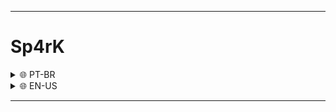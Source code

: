 <hr>

<h1>Sp4rK</h1>
<details>
    <summary>🌐 PT-BR</summary>
    <h3>Sp4rK é uma tool feita em Python, ela tem 2 funções, a função CheckPort que basicamente você passa um IP e uma PORTA e ela te mostra se essa porta esta aberta ou não, e a função PortScan que no caso ela realiza um scan no IP e mostra as portas abertas segundo a lista de portas definidas no codigo fonte</h3>
    <h1>Modo de uso: (Debian e derivados)</h1>

    ```
    apt install python -y
    apt install python2 -y
    apt install python3 -y
    apt install python3-pip -y
    apt install git -y
    git clone https://github.com/Black-Hell-Team/Sp4rK
    cd Sp4rK
    python3 main.py

    ```
</details>
<details>
    <summary>🌐 EN-US</summary>
    <h3>Sp4rK is a tool made in Python, it has 2 functions, the CheckPort function that basically you pass an IP and a DOOR and it shows you if that door is open or not, and the PortScan function that in this case it performs a scan on the IP and shows the open ports according to the list of ports defined in the source code</h3>
    <h1>How to use: (Debian and derivatives)</h1>

    ```
    apt install python -y
    apt install python2 -y
    apt install python3 -y
    apt install git -y
    git clone https://github.com/Black-Hell-Team/Sp4rK
    cd Sp4rK
    python3 main.py

    ```
</details>

<hr>
